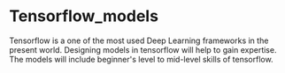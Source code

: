 # Tensorflow_models
Tensorflow is a one of the most used Deep Learning frameworks in the present world. Designing models in tensorflow will help to gain expertise. The models will include beginner's level to mid-level skills of tensorflow. 
